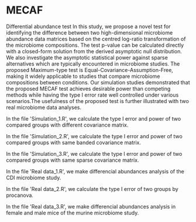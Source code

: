 # MECAF
Differential abundance test
 In this study, we propose a novel test for identifying the difference between two high-dimensional microbiome abundance data matrices based on the centred log-ratio transformation of the microbiome compositions. The test p-value can be calculated directly with a closed-form solution from the derived asymptotic null distribution. We also investigate the asymptotic statistical  power against sparse alternatives which are typically encountered in microbiome studies. The proposed Maximum-type test is Equal-Covariance-Assumption-Free, making it widely applicable to studies that compare microbiome compositions between conditions. Our simulation studies demonstrated that the proposed MECAF test achieves desirable power than competing methods while having the type I error rate well controlled under various scenarios.The usefulness of the proposed test is further illustrated with two real microbiome data analyses.


In the file 'Simulation_1.R', we calculate the type I error and power of two compared groups with different covariance matrix.

In the file 'Simulation_2.R', we calculate the type I error and power of two compared groups with same banded covariance matrix.

In the file 'Simulation_3.R', we calculate the type I error and power of two compared groups with same sparse covariance matrix.

In the file 'Real data_1.R', we make differencial abundances analysis of the CDI microbiome study.

In the file 'Real data_2.R', we calculate the type I error of two groups by procanova.

In the file 'Real data_3.R', we make differencial abundances analysis in female and male mice of the murine microbiome study.

